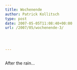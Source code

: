 ```yaml
---
title: Wochenende
author: Patrick Kollitsch
type: post
date: 2007-05-05T11:08:40+00:00
url: /2007/05/wochenende-3/




---
```

<div class="flickr">
  <a href="http://www.flickr.com/photos/schreibblogade/485120044/"><img src="//farm1.static.flickr.com/206/485120044_f727e4fe65.jpg" class="flickr-photo" alt="" /></a></p> 
  
  <p>
    After the rain&#8230;
  </p>
</div>